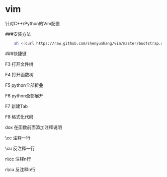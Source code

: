 # vim
针对C++/Python的Vim配置

###安装方法
```bash
	sh <(curl https://raw.github.com/shenyunhang/vim/master/bootstrap.sh -L)
```

###快捷键

F3 打开文件树

F4 打开函数树

F5 python全部折叠

F6 python全部展开

F7 新建Tab

F8 格式化代码

dox 在函数前面添加注释说明

\cc 注释一行

\cu 反注释一行

n\cc 注释n行

n\cu 反注释n行


